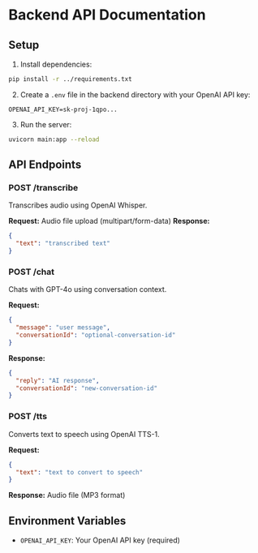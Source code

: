 # Backend API Documentation

## Setup

1. Install dependencies:

```bash
pip install -r ../requirements.txt
```

2. Create a `.env` file in the backend directory with your OpenAI API key:

```
OPENAI_API_KEY=sk-proj-1qpo...
```

3. Run the server:

```bash
uvicorn main:app --reload
```

## API Endpoints

### POST /transcribe

Transcribes audio using OpenAI Whisper.

**Request:** Audio file upload (multipart/form-data)
**Response:**

```json
{
  "text": "transcribed text"
}
```

### POST /chat

Chats with GPT-4o using conversation context.

**Request:**

```json
{
  "message": "user message",
  "conversationId": "optional-conversation-id"
}
```

**Response:**

```json
{
  "reply": "AI response",
  "conversationId": "new-conversation-id"
}
```

### POST /tts

Converts text to speech using OpenAI TTS-1.

**Request:**

```json
{
  "text": "text to convert to speech"
}
```

**Response:** Audio file (MP3 format)

## Environment Variables

- `OPENAI_API_KEY`: Your OpenAI API key (required)
